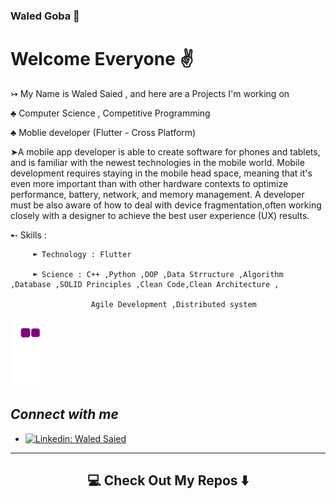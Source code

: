 ### Waled Goba 👋

# Welcome Everyone ✌️

↣ My Name is Waled Saied , and here are a Projects I'm working on

♣️ Computer Science , Competitive Programming 

♣️ Moblie developer (Flutter - Cross Platform) 

➤A mobile app developer is able to create software for phones and tablets, and is familiar with the newest technologies in the mobile world. Mobile development requires staying in the mobile head space, meaning that it's even more important than with other hardware contexts to optimize performance, battery, network, and memory management. A developer must be also aware of how to deal with device fragmentation,often working closely with a designer to achieve the best user experience (UX) results.

➸ Skills : 
         
         ➽ Technology : Flutter 
         
         ➽ Science : C++ ,Python ,OOP ,Data Strructure ,Algorithm ,Database ,SOLID Principles ,Clean Code,Clean Architecture ,
         
                      Agile Development ,Distributed system





![snake gif](https://github.com/itsherifAhmed/itsherifAhmed/blob/output/github-contribution-grid-snake.gif)

## *Connect with me*

* [![Linkedin: Waled Saied](https://img.shields.io/badge/-secitDeveloper-blue?style=social&logo=Linkedin&link=https://www.linkedin.com/in/waled-saied-870b68201/)](https://www.linkedin.com/in/waled-saied-870b68201/)
<hr>

<h2  align="center">💻 Check Out My Repos ⬇️ </h2>
























